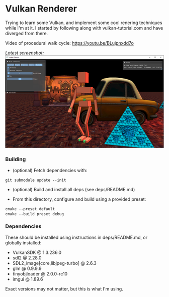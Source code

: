 Vulkan Renderer
==================

Trying to learn some Vulkan, and implement some cool renering techniques while I'm at it.
I started by following along with vulkan-tutorial.com and have diverged from there.

Video of procedural walk cycle: https://youtu.be/BLujpnxdd7o

*Latest screenshot:*
![](screenshot6.png)

### Building

- (optional) Fetch dependencies with:
```
git submodule update --init
```
- (optional) Build and install all deps (see deps/README.md)

- From this directory, configure and build using a provided preset:
```
cmake --preset default
cmake --build preset debug
```

### Dependencies

These should be installed using instructions in deps/README.md, or globally installed:
- VulkanSDK @ 1.3.236.0
- sdl2 @ 2.28.0
- SDL2_image[core,libjpeg-turbo] @ 2.6.3
- glm @ 0.9.9.9
- tinyobjloader @ 2.0.0-rc10
- imgui @ 1.89.6

Exact versions may not matter, but this is what I'm using.
